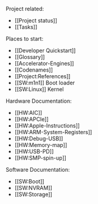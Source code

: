 Project related:
* [[Project status]]
* [[Tasks]]

Places to start:
* [[Developer Quickstart]]
* [[Glossary]]
* [[Accelerator-Engines]]
* [[Codenames]]
* [[Project:References]]
* [[SW:m1n1]] Boot loader
* [[SW:Linux]] Kernel

Hardware Documentation:
* [[HW:AIC]]
* [[HW:APCIe]]
* [[HW:Apple-Instructions]]
* [[HW:ARM-System-Registers]]
* [[HW:Debug-USB]]
* [[HW:Memory-map]]
* [[HW:USB-PD]]
* [[HW:SMP-spin-up]]

Software Documentation:
* [[SW:Boot]]
* [[SW:NVRAM]]
* [[SW:Storage]]